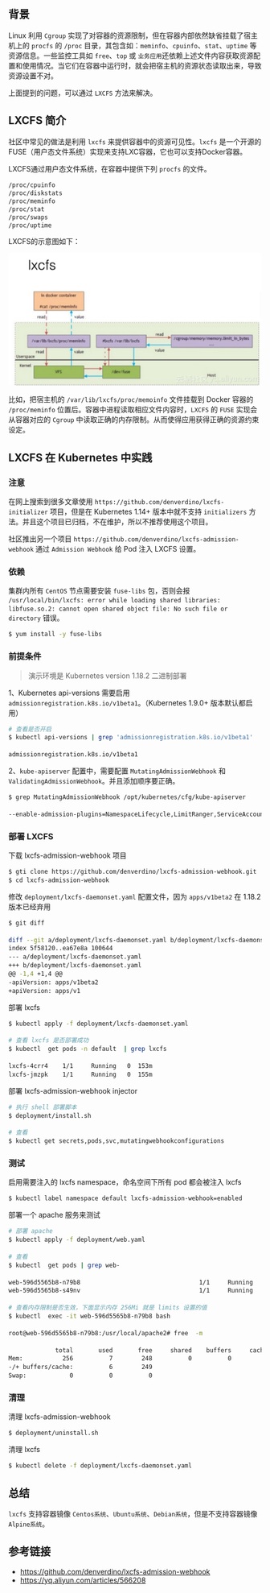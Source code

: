 ## 背景

Linux 利用 `Cgroup` 实现了对容器的资源限制，但在容器内部依然缺省挂载了宿主机上的 `procfs` 的 `/proc` 目录，其包含如：`meminfo`、`cpuinfo`、`stat`、`uptime` 等资源信息。一些监控工具如 `free`、`top` 或 `业务应用`还依赖上述文件内容获取资源配置和使用情况。当它们在容器中运行时，就会把宿主机的资源状态读取出来，导致资源设置不对。

上面提到的问题，可以通过 `LXCFS` 方法来解决。

## LXCFS 简介

社区中常见的做法是利用 `lxcfs` 来提供容器中的资源可见性。`lxcfs` 是一个开源的FUSE（用户态文件系统）实现来支持LXC容器，它也可以支持Docker容器。

LXCFS通过用户态文件系统，在容器中提供下列 `procfs` 的文件。

```
/proc/cpuinfo
/proc/diskstats
/proc/meminfo
/proc/stat
/proc/swaps
/proc/uptime
```

LXCFS的示意图如下：

![](/img/lxcfs-1.png)

比如，把宿主机的 `/var/lib/lxcfs/proc/memoinfo` 文件挂载到 Docker 容器的 `/proc/meminfo` 位置后。容器中进程读取相应文件内容时，`LXCFS` 的 `FUSE` 实现会从容器对应的 `Cgroup` 中读取正确的内存限制。从而使得应用获得正确的资源约束设定。

## LXCFS 在 Kubernetes 中实践

### 注意

在网上搜索到很多文章使用 `https://github.com/denverdino/lxcfs-initializer` 项目，但是在 Kubernetes 1.14+ 版本中就不支持 `initializers` 方法。并且这个项目已归档，不在维护，所以不推荐使用这个项目。

社区推出另一个项目 `https://github.com/denverdino/lxcfs-admission-webhook` 通过 `Admission Webhook` 给 Pod 注入 LXCFS 设置。

### 依赖

集群内所有 `CentOS` 节点需要安装 `fuse-libs` 包，否则会报 `/usr/local/bin/lxcfs: error while loading shared libraries: libfuse.so.2: cannot open shared object file: No such file or directory` 错误。

```bash
$ yum install -y fuse-libs
```

### 前提条件

> 演示环境是 Kubernetes version 1.18.2 二进制部署

1、Kubernetes api-versions 需要启用 `admissionregistration.k8s.io/v1beta1`。（Kubernetes 1.9.0+ 版本默认都启用）

```bash
# 查看是否开启
$ kubectl api-versions | grep 'admissionregistration.k8s.io/v1beta1'

admissionregistration.k8s.io/v1beta1
```

2、`kube-apiserver` 配置中，需要配置 `MutatingAdmissionWebhook` 和 `ValidatingAdmissionWebhook`。并且添加顺序要正确。

```bash
$ grep MutatingAdmissionWebhook /opt/kubernetes/cfg/kube-apiserver

--enable-admission-plugins=NamespaceLifecycle,LimitRanger,ServiceAccount,DefaultStorageClass,DefaultTolerationSeconds,MutatingAdmissionWebhook,ValidatingAdmissionWebhook,ResourceQuota,NodeRestriction \
```

### 部署 LXCFS

下载 lxcfs-admission-webhook 项目

```bash
$ gti clone https://github.com/denverdino/lxcfs-admission-webhook.git
$ cd lxcfs-admission-webhook
```

修改 `deployment/lxcfs-daemonset.yaml` 配置文件，因为 `apps/v1beta2` 在 1.18.2 版本已经弃用

```bash
$ git diff 

diff --git a/deployment/lxcfs-daemonset.yaml b/deployment/lxcfs-daemonset.yaml
index 5f58120..ea67e8a 100644
--- a/deployment/lxcfs-daemonset.yaml
+++ b/deployment/lxcfs-daemonset.yaml
@@ -1,4 +1,4 @@
-apiVersion: apps/v1beta2
+apiVersion: apps/v1
```

部署 lxcfs

```bash
$ kubectl apply -f deployment/lxcfs-daemonset.yaml

# 查看 lxcfs 是否部署成功
$ kubectl  get pods -n default  | grep lxcfs

lxcfs-4crr4    1/1     Running   0  153m
lxcfs-jmzpk    1/1     Running   0  155m
```

部署 lxcfs-admission-webhook injector

```bash
# 执行 shell 部署脚本
$ deployment/install.sh

# 查看
$ kubectl get secrets,pods,svc,mutatingwebhookconfigurations
```

### 测试

启用需要注入的 lxcfs namespace，命名空间下所有 pod 都会被注入 lxcfs

```bash
$ kubectl label namespace default lxcfs-admission-webhook=enabled
```

部署一个 apache 服务来测试

```bash
# 部署 apache 
$ kubectl apply -f deployment/web.yaml

# 查看
$ kubectl  get pods | grep web-

web-596d5565b8-n79b8                                 1/1     Running   0          125m
web-596d5565b8-s49nv                                 1/1     Running   0          133m

# 查看内存限制是否生效，下面显示内存 256Mi 就是 limits 设置的值
$ kubectl  exec -it web-596d5565b8-n79b8 bash

root@web-596d5565b8-n79b8:/usr/local/apache2# free  -m

             total       used       free     shared    buffers     cached
Mem:           256          7        248          0          0          0
-/+ buffers/cache:          6        249
Swap:            0          0          0
```

### 清理

清理 lxcfs-admission-webhook 

```bash
$ deployment/uninstall.sh
```

清理 lxcfs

```bash
$ kubectl delete -f deployment/lxcfs-daemonset.yaml
```

## 总结

`lxcfs` 支持容器镜像 `Centos系统`、`Ubuntu系统`、`Debian系统`，但是不支持容器镜像 `Alpine系统`。

## 参考链接

- https://github.com/denverdino/lxcfs-admission-webhook
- https://yq.aliyun.com/articles/566208